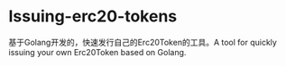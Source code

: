 # Issuing-erc20-tokens
基于Golang开发的，快速发行自己的Erc20Token的工具。A tool for quickly issuing your own Erc20Token based on Golang.
